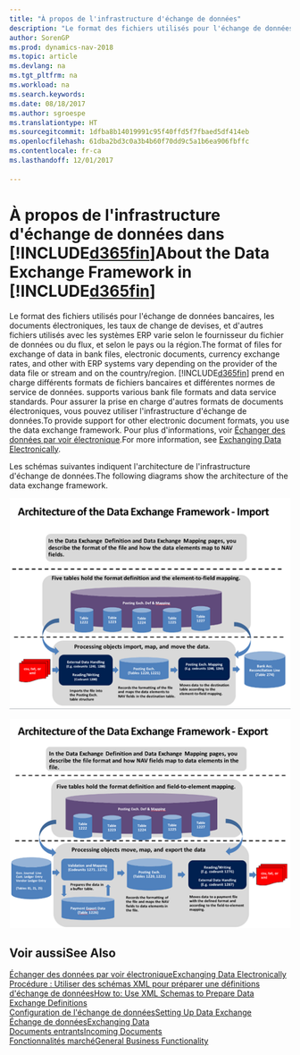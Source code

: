 ```yaml
---
title: "À propos de l'infrastructure d'échange de données"
description: "Le format des fichiers utilisés pour l'échange de données bancaires, les documents électroniques, les taux de change de devises, et d'autres fichiers utilisés avec les systèmes ERP varie selon le fournisseur du fichier de données ou du flux, et selon le pays ou la région."
author: SorenGP
ms.prod: dynamics-nav-2018
ms.topic: article
ms.devlang: na
ms.tgt_pltfrm: na
ms.workload: na
ms.search.keywords: 
ms.date: 08/18/2017
ms.author: sgroespe
ms.translationtype: HT
ms.sourcegitcommit: 1dfba8b14019991c95f40ffd5f7fbaed5df414eb
ms.openlocfilehash: 61dba2bd3c0a3b4b60f70dd9c5a1b6ea906fbffc
ms.contentlocale: fr-ca
ms.lasthandoff: 12/01/2017

---
```

# <a name="about-the-data-exchange-framework-in-included365finincludesd365finmdmd"></a><span data-ttu-id="f250e-103">À propos de l'infrastructure d'échange de données dans [!INCLUDE[d365fin](includes/d365fin_md.md)]</span><span class="sxs-lookup"><span data-stu-id="f250e-103">About the Data Exchange Framework in [!INCLUDE[d365fin](includes/d365fin_md.md)]</span></span>
<span data-ttu-id="f250e-104">Le format des fichiers utilisés pour l'échange de données bancaires, les documents électroniques, les taux de change de devises, et d'autres fichiers utilisés avec les systèmes ERP varie selon le fournisseur du fichier de données ou du flux, et selon le pays ou la région.</span><span class="sxs-lookup"><span data-stu-id="f250e-104">The format of files for exchange of data in bank files, electronic documents, currency exchange rates, and other with ERP systems vary depending on the provider of the data file or stream and on the country/region.</span></span> [!INCLUDE[d365fin](includes/d365fin_md.md)]<span data-ttu-id="f250e-105"> prend en charge différents formats de fichiers bancaires et différentes normes de service de données.</span><span class="sxs-lookup"><span data-stu-id="f250e-105"> supports various bank file formats and data service standards.</span></span> <span data-ttu-id="f250e-106">Pour assurer la prise en charge d'autres formats de documents électroniques, vous pouvez utiliser l'infrastructure d'échange de données.</span><span class="sxs-lookup"><span data-stu-id="f250e-106">To provide support for other electronic document formats, you use the data exchange framework.</span></span> <span data-ttu-id="f250e-107">Pour plus d'informations, voir [Échanger des données par voir électronique](across-data-exchange.md).</span><span class="sxs-lookup"><span data-stu-id="f250e-107">For more information, see [Exchanging Data Electronically](across-data-exchange.md).</span></span>    

 <span data-ttu-id="f250e-108">Les schémas suivantes indiquent l'architecture de l'infrastructure d'échange de données.</span><span class="sxs-lookup"><span data-stu-id="f250e-108">The following diagrams show the architecture of the data exchange framework.</span></span>  

 ![Structure d'échange de données &#45; Importation](media/across-data-exchange/dataexchangeframework_import.png)  

 ![Structure d'échange de données &#45; Exportation](media/across-data-exchange/dataexchangeframework_export.png)  

## <a name="see-also"></a><span data-ttu-id="f250e-111">Voir aussi</span><span class="sxs-lookup"><span data-stu-id="f250e-111">See Also</span></span>  
[<span data-ttu-id="f250e-112">Échanger des données par voir électronique</span><span class="sxs-lookup"><span data-stu-id="f250e-112">Exchanging Data Electronically</span></span>](across-data-exchange.md)  
[<span data-ttu-id="f250e-113">Procédure : Utiliser des schémas XML pour préparer une définitions d'échange de données</span><span class="sxs-lookup"><span data-stu-id="f250e-113">How to: Use XML Schemas to Prepare Data Exchange Definitions</span></span>](across-how-to-use-xml-schemas-to-prepare-data-exchange-definitions.md)  
[<span data-ttu-id="f250e-114">Configuration de l'échange de données</span><span class="sxs-lookup"><span data-stu-id="f250e-114">Setting Up Data Exchange</span></span>](across-set-up-data-exchange.md)  
[<span data-ttu-id="f250e-115">Échange de données</span><span class="sxs-lookup"><span data-stu-id="f250e-115">Exchanging Data</span></span>](across-exchange-data.md)  
[<span data-ttu-id="f250e-116">Documents entrants</span><span class="sxs-lookup"><span data-stu-id="f250e-116">Incoming Documents</span></span>](across-income-documents.md)  
[<span data-ttu-id="f250e-117">Fonctionnalités marché</span><span class="sxs-lookup"><span data-stu-id="f250e-117">General Business Functionality</span></span>](ui-across-business-areas.md)  

